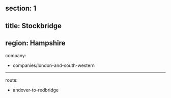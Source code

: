 ﻿section: 1
----
title: Stockbridge
----
region: Hampshire
----
company:
- companies/london-and-south-western
----
route:
- andover-to-redbridge
